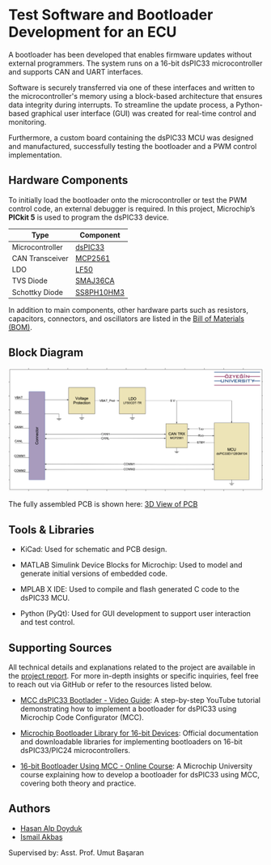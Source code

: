 
# Test Software and Bootloader Development for an ECU

A bootloader has been developed that enables firmware updates without external programmers. The system runs on a 16-bit dsPIC33 microcontroller and supports CAN and UART interfaces.

Software is securely transferred via one of these interfaces and written to the microcontroller's memory using a block-based architecture that ensures data integrity during interrupts. To streamline the update process, a Python-based graphical user interface (GUI) was created for real-time control and monitoring.

Furthermore, a custom board containing the dsPIC33 MCU was designed and manufactured, successfully testing the bootloader and a PWM control implementation.
## Hardware Components

To initially load the bootloader onto the microcontroller or test the PWM control code, an external debugger is required. In this project, Microchip’s **PICkit 5** is used to program the dsPIC33 device.

| Type         | Component                                                        |
| ----------------- | ------------------------------------------------------------------ |
| Microcontroller | [dsPIC33](https://ww1.microchip.com/downloads/aemDocuments/documents/OTH/ProductDocuments/DataSheets/dsPIC33EVXXXGM00X-10X-Family-Data-Sheet-DS70005144H.pdf) |
| CAN Transceiver | [MCP2561](https://ww1.microchip.com/downloads/en/DeviceDoc/20005167C.pdf) |
| LDO              | [LF50](https://www.st.com/resource/en/datasheet/lfxx.pdf) |
| TVS Diode| [SMAJ36CA](https://www.vishay.com/docs/88390/smaj50a.pdf) |
| Schottky Diode| [SS8PH10HM3](https://www.vishay.com/docs/88989/ss8ph10.pdf) |

In addition to main components, other hardware parts such as resistors, capacitors, connectors, and oscillators are listed in the [Bill of Materials (BOM)](https://github.com/hasanalpdoyduk/Test-Software-and-Bootloader-Development-for-an-ECU/blob/main/KiCAD/ECU_SW_Control/Production_Files/BOM/ECU_SW_Control.csv).


## Block Diagram

![Block Diagram](https://github.com/hasanalpdoyduk/Test-Software-and-Bootloader-Development-for-an-ECU/blob/main/Images/block_diagram_last.png)

The fully assembled PCB is shown here: [3D View of PCB](https://github.com/hasanalpdoyduk/Test-Software-and-Bootloader-Development-for-an-ECU/blob/main/Images/3D_view.pdf)


## Tools & Libraries

- KiCad: Used for schematic and PCB design.

- MATLAB Simulink Device Blocks for Microchip: Used to model and generate initial versions of embedded code.

- MPLAB X IDE: Used to compile and flash generated C code to the dsPIC33 MCU.

- Python (PyQt): Used for GUI development to support user interaction and test control.







## Supporting Sources

All technical details and explanations related to the project are available in the [project report](https://github.com/hasanalpdoyduk/Test-Software-and-Bootloader-Development-for-an-ECU/blob/main/Report_Presentation/EE402_Final_Report_AlpDoyduk_S025015_I%CC%87smailAkbas_S024094.pdf). For more in-depth insights or specific inquiries, feel free to reach out via GitHub or refer to the resources listed below.

- [MCC dsPIC33 Bootlader - Video Guide](https://www.youtube.com/watch?v=2LhW11LbNhY): A step-by-step YouTube tutorial demonstrating how to implement a bootloader for dsPIC33 using Microchip Code Configurator (MCC).

- [Microchip Bootloader Library for 16-bit Devices](https://www.microchip.com/en-us/software-library/dspic33-pic24-bootloader): Official documentation and downloadable libraries for implementing bootloaders on 16-bit dsPIC33/PIC24 microcontrollers.

- [16-bit Bootloader Using MCC - Online Course](https://mu.microchip.com/16-bit-bootloaders-using-mcc-device-side): A Microchip University course explaining how to develop a bootloader for dsPIC33 using MCC, covering both theory and practice.
## Authors

- [Hasan Alp Doyduk](https://www.github.com/hasanalpdoyduk)
- [Ismail Akbaş](https://www.github.com/ismailakbas)

Supervised by: Asst. Prof. Umut Başaran

